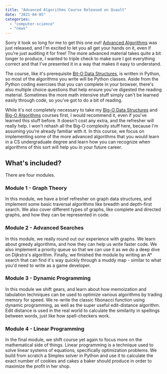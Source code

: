 ```yaml
---
title: "Advanced Algorithms Course Released on Qvault"
date: "2021-04-05"
categories: 
  - "computer-science"
  - "news"
---
```


Sorry it took so long for me to get this one out! [Advanced Algorithms](https://qvault.io/advanced-algorithms-course/) was just released, and I'm excited to let you all get your hands on it, even if you're just auditing it for free! The more advanced material takes quite a bit longer to produce, I wanted to triple check to make sure I got everything correct and that I've presented it in a way that makes it easy to understand.

The course, like it's prerequisite [Bit-O Data Structures](https://qvault.io/big-o-data-structures-course/), is written in Python, so most of the algorithms you write will be Python classes. Aside from the Python coding exercises that you can complete in your browser, there's also multiple choice questions that help ensure you've digested the reading material. Sometimes the more math intensive stuff simply can't be learned easily through code, so you've got to do a bit of reading.

While it's not completely necessary to take my [Big-O Data Structures](https://qvault.io/big-o-data-structures-course/) and [Big-O Algorithms](https://qvault.io/big-o-algorithms-course/) courses first, I would recommend it, even if you've learned this stuff before. It doesn't cost any extra, and the refresher will really help. I won't rehash all the Big-O complexity stuff here, because I'm assuming you're already familiar with it. In this course, we focus on implementing some of the more advanced algorithms that you would learn in a CS undergraduate degree and learn how you can recognize when algorithms of this sort will help you in your future career.

## What's included?

There are four modules.

### Module 1 - Graph Theory

In this module, we have a brief refresher on graph data structures, and implement some basic traversal algorithms like breadth and depth-first search. We also cover different types of graphs, like complete and directed graphs, and how they can be represented in code.

### Module 2 - Advanced Searches

In this module, we really round out our experience with graphs. We learn about greedy algorithms, and how they can help us write faster code. We also implement a priority queue so that we can use it as we do a deep dive on Dijkstra's algorithm. Finally, we finished the module by writing an A\* search that can find it's way quickly through a muddy map - similar to what you'd need to write as a game developer.

### Module 3 - Dynamic Programming

In this module we shift gears, and learn about how memoization and tabulation techniques can be used to optimize various algorithms by trading memory for speed. We re-write the classic fibonacci function using dynamic programming, as well as the super useful edit-distance algorithm. Edit distance is used in the real world to calculate the similarity in spellings between words, just like how spell-checkers work.

### Module 4 - Linear Programming

In the final module, we shift course yet again to focus more on the mathematical side of things. Linear programming is a technique used to solve linear systems of equations, specifically optimization problems. We build from scratch a Simplex solver in Python and use it to calculate the exact number of cookies and cakes a baker should produce in order to maximize the profit in her shop.
